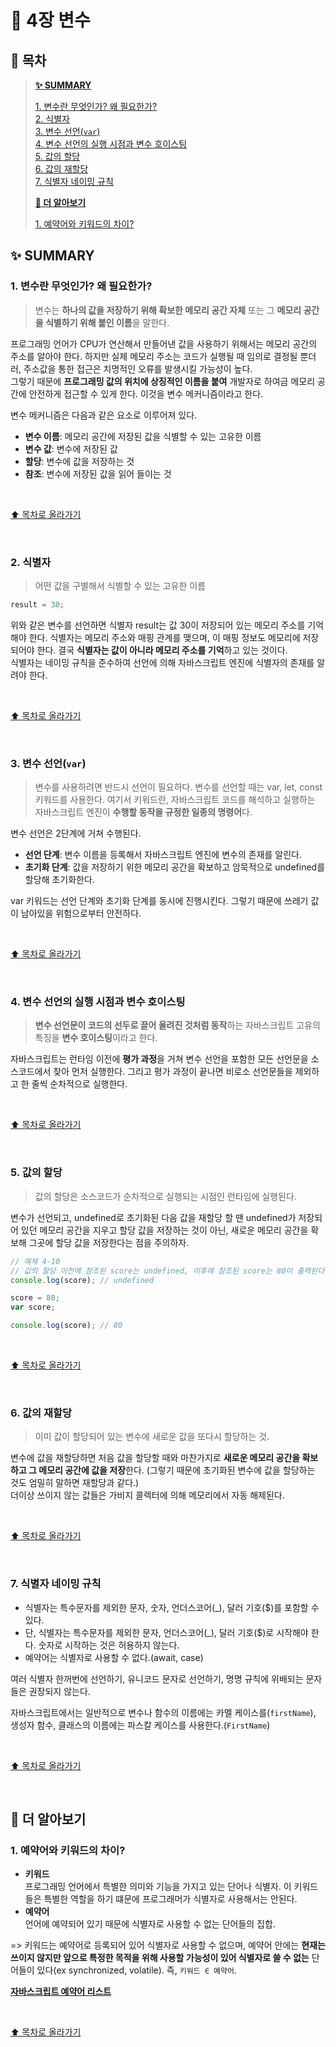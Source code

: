 # 📒 4장 변수

## 🌟 목차

> [**✨ SUMMARY**](#✨-summary)
>
> [1. 변수란 무엇인가? 왜 필요한가?](#1-변수란-무엇인가-왜-필요한가)  
>  [2. 식별자](#2-식별자)  
>  [3. 변수 선언(`var`)](#3-변수-선언var)  
>  [4. 변수 선언의 실행 시점과 변수 호이스팅](#4-변수-선언의-실행-시점과-변수-호이스팅)  
>  [5. 값의 할당](#5-값의-할당)  
>  [6. 값의 재할당](#6-값의-재할당)  
>  [7. 식별자 네이밍 규칙](#7-식별자-네이밍-규칙)
>
> [**🔎 더 알아보기**](#🔎-더-알아보기)
>
> [1. 예약어와 키워드의 차이?](#1-예약어와-키워드의-차이)

## ✨ SUMMARY

### 1. 변수란 무엇인가? 왜 필요한가?

> 변수는 **하나의 값을 저장하기 위해 확보한 메모리 공간 자체** 또는 그 **메모리 공간을 식별하기 위해 붙인 이름**을 말한다.

프로그래밍 언어가 CPU가 연산해서 만들어낸 값을 사용하기 위해서는 메모리 공간의 주소를 알아야 한다. 하지만 실제 메모리 주소는 코드가 실행될 때 임의로 결정될 뿐더러, 주소값을 통한 접근은 치명적인 오류를 발생시킬 가능성이 높다.  
그렇기 때문에 **프로그래밍 값의 위치에 상징적인 이름을 붙여** 개발자로 하여금 메모리 공간에 안전하게 접근할 수 있게 한다. 이것을 변수 메커니즘이라고 한다.
<br/>

변수 메커니즘은 다음과 같은 요소로 이루어져 있다.

- **변수 이름**: 메모리 공간에 저장된 값을 식별할 수 있는 고유한 이름
- **변수 값**: 변수에 저장된 값
- **할당**: 변수에 값을 저장하는 것
- **참조**: 변수에 저장된 값을 읽어 들이는 것

<br/>

[⬆️ 목차로 올라가기](#🌟-목차)

<br/>

### 2. 식별자

> 어떤 값을 구별해서 식별할 수 있는 고유한 이름

```js
result = 30;
```

위와 같은 변수를 선언하면 식별자 result는 값 30이 저장되어 있는 메모리 주소를 기억해야 한다. 식별자는 메모리 주소와 매핑 관계를 맺으며, 이 매핑 정보도 메모리에 저장되어야 한다. 결국 **식별자는 값이 아니라 메모리 주소를 기억**하고 있는 것이다.  
식별자는 네이밍 규칙을 준수하여 선언에 의해 자바스크립트 엔진에 식별자의 존재를 알려야 한다.

<br/>

[⬆️ 목차로 올라가기](#🌟-목차)

<br/>

### 3. 변수 선언(`var`)

> 변수를 사용하려면 반드시 선언이 필요하다. 변수를 선언할 때는 var, let, const 키워드를 사용한다.
> 여기서 키워드란, 자바스크립트 코드를 해석하고 실행하는 자바스크립트 엔진이 **수행할 동작을 규정한 일종의 명령어**다.

변수 선언은 2단계에 거쳐 수행된다.

- **선언 단계**: 변수 이름을 등록해서 자바스크립트 엔진에 변수의 존재를 알린다.
- **초기화 단계**: 값을 저장하기 위한 메모리 공간을 확보하고 암묵적으로 undefined를 할당해 초기화한다.

var 키워드는 선언 단계와 초기화 단계를 동시에 진행시킨다. 그렇기 때문에 쓰레기 값이 남아있을 위험으로부터 안전하다.

<br/>

[⬆️ 목차로 올라가기](#🌟-목차)

<br/>

### 4. 변수 선언의 실행 시점과 변수 호이스팅

> **변수 선언문이 코드의 선두로 끌어 올려진 것처럼 동작**하는 자바스크립트 고유의 특징을 **변수 호이스팅**이라고 한다.

자바스크립트는 런타임 이전에 **평가 과정**을 거쳐 변수 선언을 포함한 모든 선언문을 소스코드에서 찾아 먼저 실행한다. 그리고 평가 과정이 끝나면 비로소 선언문들을 제외하고 한 줄씩 순차적으로 실행한다.

<br/>

[⬆️ 목차로 올라가기](#🌟-목차)

<br/>

### 5. 값의 할당

> 값의 할당은 소스코드가 순차적으로 실행되는 시점인 런타임에 실행된다.

변수가 선언되고, undefined로 초기화된 다음 값을 재할당 할 땐 undefined가 저장되어 있던 메모리 공간을 지우고 할당 값을 저장하는 것이 아닌, 새로운 메모리 공간을 확보해 그곳에 할당 값을 저장한다는 점을 주의하자.

```js
// 예제 4-10
// 값의 할당 이전에 참조된 score는 undefined, 이후에 참조된 score는 80이 출력된다.
console.log(score); // undefined

score = 80;
var score;

console.log(score); // 80
```

<br/>

[⬆️ 목차로 올라가기](#🌟-목차)

<br/>

### 6. 값의 재할당

> 이미 값이 할당되어 있는 변수에 새로운 값을 또다시 할당하는 것.

변수에 값을 재할당하면 처음 값을 할당할 때와 마찬가지로 **새로운 메모리 공간을 확보하고 그 메모리 공간에 값을 저장**한다. (그렇기 때문에 초기화된 변수에 값을 할당하는 것도 엄밀히 말하면 재할당과 같다.)  
더이상 쓰이지 않는 값들은 가비지 콜렉터에 의해 메모리에서 자동 해제된다.

<br/>

[⬆️ 목차로 올라가기](#🌟-목차)

<br/>

### 7. 식별자 네이밍 규칙

- 식별자는 특수문자를 제외한 문자, 숫자, 언더스코어(\_), 달러 기호($)를 포함할 수 있다.
- 단, 식별자는 특수문자를 제외한 문자, 언더스코어(\_), 달러 기호($)로 시작해야 한다. 숫자로 시작하는 것은 허용하지 않는다.
- 예약어는 식별자로 사용할 수 없다.(await, case)

여러 식별자 한꺼번에 선언하기, 유니코드 문자로 선언하기, 명명 규칙에 위배되는 문자들은 권장되지 않는다.

자바스크립트에서는 일반적으로 변수나 함수의 이름에는 카멜 케이스를(`firstName`), 생성자 함수, 클래스의 이름에는 파스칼 케이스를 사용한다.(`FirstName`)

<br/>

[⬆️ 목차로 올라가기](#🌟-목차)

<br/>

## 🔎 더 알아보기

### 1. 예약어와 키워드의 차이?

- **키워드**  
  프로그래밍 언어에서 특별한 의미와 기능을 가지고 있는 단어나 식별자. 이 키워드들은 특별한 역할을 하기 떄문에 프로그래머가 식별자로 사용해서는 안된다.
- **예약어**  
  언어에 예약되어 있기 때문에 식별자로 사용할 수 없는 단어들의 집합.

=> 키워드는 예약어로 등록되어 있어 식별자로 사용할 수 없으며, 예약어 안에는 **현재는 쓰이지 않지만 앞으로 특정한 목적을 위해 사용할 가능성이 있어 식별자로 쓸 수 없는** 단어들이 있다(ex synchronized, volatile). 즉, `키워드 ∈ 예약어`.

[**자바스크립트 예약어 리스트**](https://www.w3schools.com/js/js_reserved.asp)

<br/>

[⬆️ 목차로 올라가기](#🌟-목차)

<br/>
